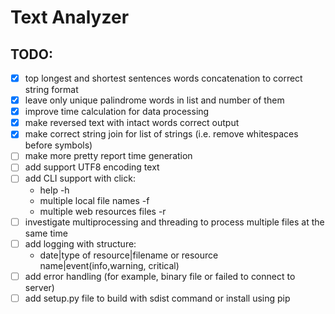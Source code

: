 # Text Analyzer

## TODO:

- [x] top longest and shortest sentences words concatenation to correct string format
- [x] leave only unique palindrome words in list and number of them
- [x] improve time calculation for data processing
- [x] make reversed text with intact words correct output
- [x] make correct string join for list of strings (i.e. remove whitespaces before symbols)
- [ ] make more pretty report time generation 
- [ ] add support UTF8 encoding text
- [ ] add CLI support with click:
  * help -h
  * multiple local file names -f
  * multiple web resources files -r
- [ ] investigate multiprocessing and threading to process multiple files at the same time
- [ ] add logging with structure:
  * date|type of resource|filename or resource name|event(info,warning, critical)
- [ ] add error handling (for example, binary file or failed to connect to server)
- [ ] add setup.py file to build with sdist command or install using pip